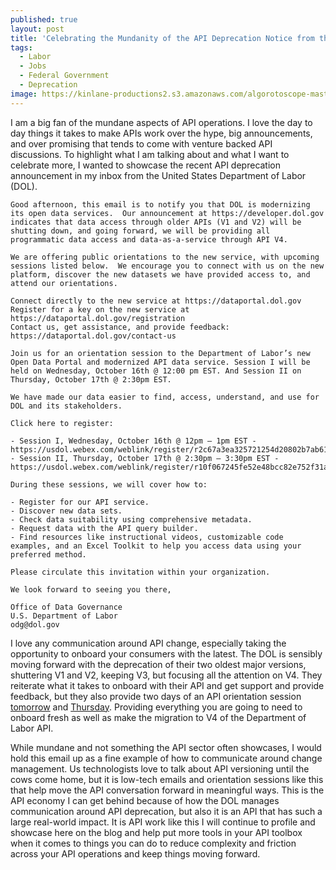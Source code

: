 ```yaml
---
published: true
layout: post
title: 'Celebrating the Mundanity of the API Deprecation Notice from the U.S. Department of Labor'
tags:
  - Labor
  - Jobs
  - Federal Government
  - Deprecation
image: https://kinlane-productions2.s3.amazonaws.com/algorotoscope-master/uncle-sam-adam-smith-edinburgh.jpg
---
```

I am a big fan of the mundane aspects of API operations. I love the day to day things it takes to make APIs work over the hype, big announcements, and over promising that tends to come with venture backed API discussions. To highlight what I am talking about and what I want to celebrate more, I wanted to showcase the recent API deprecation announcement in my inbox from the United States Department of Labor (DOL).

```
Good afternoon, this email is to notify you that DOL is modernizing its open data services.  Our announcement at https://developer.dol.gov indicates that data access through older APIs (V1 and V2) will be shutting down, and going forward, we will be providing all programmatic data access and data-as-a-service through API V4.

We are offering public orientations to the new service, with upcoming sessions listed below.  We encourage you to connect with us on the new platform, discover the new datasets we have provided access to, and attend our orientations. 

Connect directly to the new service at https://dataportal.dol.gov
Register for a key on the new service at https://dataportal.dol.gov/registration
Contact us, get assistance, and provide feedback: https://dataportal.dol.gov/contact-us
 
Join us for an orientation session to the Department of Labor’s new Open Data Portal and modernized API data service. Session I will be held on Wednesday, October 16th @ 12:00 pm EST. And Session II on Thursday, October 17th @ 2:30pm EST.

We have made our data easier to find, access, understand, and use for DOL and its stakeholders. 

Click here to register:

- Session I, Wednesday, October 16th @ 12pm – 1pm EST - https://usdol.webex.com/weblink/register/r2c67a3ea325721254d20802b7ab615a4
- Session II, Thursday, October 17th @ 2:30pm – 3:30pm EST - https://usdol.webex.com/weblink/register/r10f067245fe52e48bcc82e752f31af83

During these sessions, we will cover how to: 

- Register for our API service. 
- Discover new data sets. 
- Check data suitability using comprehensive metadata. 
- Request data with the API query builder. 
- Find resources like instructional videos, customizable code examples, and an Excel Toolkit to help you access data using your preferred method. 

Please circulate this invitation within your organization. 

We look forward to seeing you there,

Office of Data Governance
U.S. Department of Labor
odg@dol.gov
```

I love any communication around API change, especially taking the opportunity to onboard your consumers with the latest. The DOL is sensibly moving forward with the deprecation of their two oldest major versions, shuttering V1 and V2, keeping V3, but focusing all the attention on V4. They reiterate what it takes to onboard with their API and get support and provide feedback, but they also provide two days of an API orientation session [tomorrow](https://usdol.webex.com/weblink/register/r2c67a3ea325721254d20802b7ab615a4) and [Thursday](https://usdol.webex.com/weblink/register/r10f067245fe52e48bcc82e752f31af83). Providing everything you are going to need to onboard fresh as well as make the migration to V4 of the Department of Labor API.

While mundane and not something the API sector often showcases, I would hold this email up as a fine example of how to communicate around change management. Us technologists love to talk about API versioning until the cows come home, but it is low-tech emails and orientation sessions like this that help move the API conversation forward in meaningful ways. This is the API economy I can get behind because of how the DOL manages communication around API deprecation, but also it is an API that has such a large real-world impact. It is API work like this I will continue to profile and showcase here on the blog and help put more tools in your API toolbox when it comes to things you can do to reduce complexity and friction across your API operations and keep things moving forward.